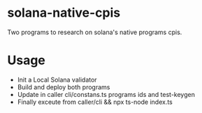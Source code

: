 # solana-native-cpis
Two programs to research on solana's native programs cpis.

# Usage
* Init a Local Solana validator
* Build and deploy both programs
* Update in caller cli/constans.ts programs ids and test-keygen
* Finally exceute from caller/cli && npx ts-node index.ts
